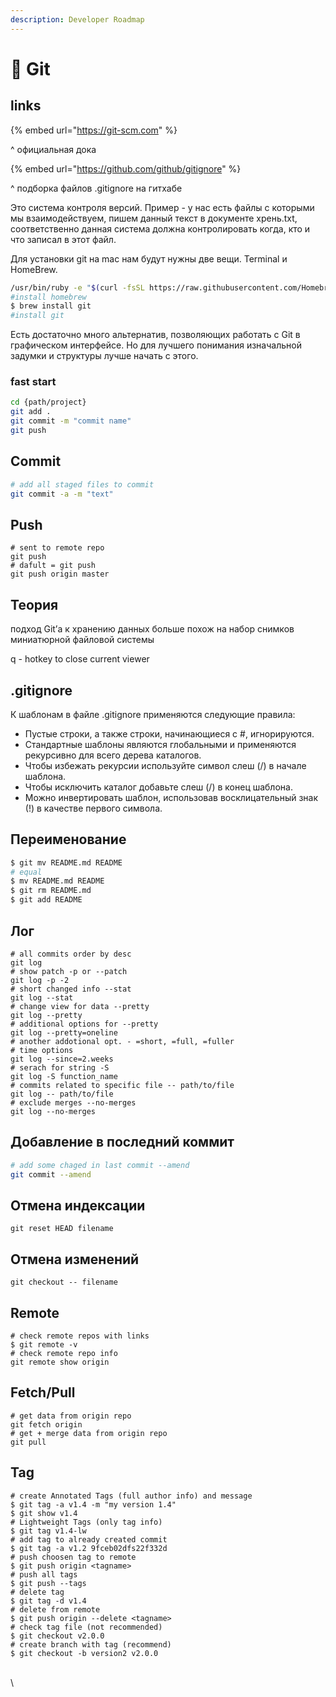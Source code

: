 ```yaml
---
description: Developer Roadmap
---
```


# 📖 Git

## links

{% embed url="https://git-scm.com" %}

^ официальная дока

{% embed url="https://github.com/github/gitignore" %}

^ подборка файлов .gitignore на гитхабе

Это система контроля версий.  Пример - у нас есть файлы с которыми мы взаимодействуем, пишем данный текст в документе хрень.txt, соответственно данная система должна контролировать когда, кто и что записал в этот файл.

Для установки git на mac нам будут нужны две вещи. Terminal и HomeBrew.

```bash
/usr/bin/ruby -e "$(curl -fsSL https://raw.githubusercontent.com/Homebrew/install/master/install)"
#install homebrew
$ brew install git
#install git
```

Есть достаточно много альтернатив, позволяющих работать с Git  в графическом интерфейсе. Но для лучшего понимания изначальной задумки и структуры лучше начать с этого. 

### fast start

```bash
cd {path/project}
git add .
git commit -m "commit name"
git push
```

## Commit

```bash
# add all staged files to commit
git commit -a -m "text"
```

## Push

```
# sent to remote repo
git push
# dafult = git push
git push origin master
```

## Теория

подход Git’а к хранению данных больше похож на набор снимков миниатюрной файловой системы

q - hotkey to close current viewer

## .gitignore

К шаблонам в файле .gitignore применяются следующие правила:

* Пустые строки, а также строки, начинающиеся с #, игнорируются.
* Стандартные шаблоны являются глобальными и применяются рекурсивно для всего дерева каталогов.
* Чтобы избежать рекурсии используйте символ слеш (/) в начале шаблона.
* Чтобы исключить каталог добавьте слеш (/) в конец шаблона.
* Можно инвертировать шаблон, использовав восклицательный знак (!) в качестве первого символа.

## Переименование

```bash
$ git mv README.md README
# equal
$ mv README.md README
$ git rm README.md
$ git add README
```

## Лог

```shell
# all commits order by desc
git log
# show patch -p or --patch
git log -p -2
# short changed info --stat
git log --stat
# change view for data --pretty
git log --pretty
# additional options for --pretty
git log --pretty=oneline
# another addotional opt. - =short, =full, =fuller
# time options
git log --since=2.weeks
# serach for string -S
git log -S function_name
# commits related to specific file -- path/to/file
git log -- path/to/file
# exclude merges --no-merges
git log --no-merges
```

## Добавление в последний коммит

```bash
# add some chaged in last commit --amend
git commit --amend
```

## Отмена индексации

```
git reset HEAD filename
```

## Отмена изменений

```
git checkout -- filename
```

## Remote

```shell
# check remote repos with links
$ git remote -v
# check remote repo info
git remote show origin
```

## Fetch/Pull

```shell
# get data from origin repo
git fetch origin
# get + merge data from origin repo
git pull 
```

## Tag

```shell
# create Annotated Tags (full author info) and message
$ git tag -a v1.4 -m "my version 1.4"
$ git show v1.4
# Lightweight Tags (only tag info)
$ git tag v1.4-lw
# add tag to already created commit
$ git tag -a v1.2 9fceb02dfs22f332d
# push choosen tag to remote
$ git push origin <tagname>
# push all tags
$ git push --tags
# delete tag
$ git tag -d v1.4
# delete from remote
$ git push origin --delete <tagname>
# check tag file (not recommended)
$ git checkout v2.0.0
# create branch with tag (recommend)
$ git checkout -b version2 v2.0.0
```

\
\
